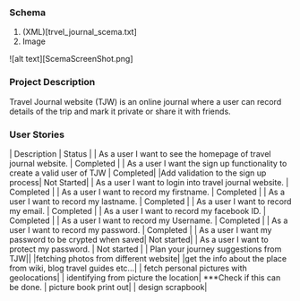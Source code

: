 ### Schema

1. (XML)[trvel_journal_scema.txt]
2. Image

![alt text][ScemaScreenShot.png]

### Project Description

Travel Journal website (TJW) is an online journal where a user can record details of the trip and mark it private or share it with friends.

### User Stories

| Description | Status |
| As a user I want to see the homepage of travel journal website. | Completed |
| As a user I want the sign up functionality to create a valid user of TJW | Completed|
|Add validation to the sign up process| Not Started|
| As a user I want to login into travel journal website. | Completed |
| As a user I want to record my firstname. | Completed |
| As a user I want to record my lastname. | Completed |
| As a user I want to record my email. | Completed |
| As a user I want to record my facebook ID. | Completed |
| As a user I want to record my Username. | Completed |
| As a user I want to record my password. | Completed |
| As a user I want my password to be crypted when saved| Not started|
| As a user I want to protect my password. | Not started |
| Plan your journey suggestions from TJW||
|fetching photos from different website|
|get the info about the place from wiki, blog travel guides etc...|
| fetch personal pictures with geolocations|
| identifying from picture the location| ***Check if this can be done.
| picture book print out|
| design scrapbook|

